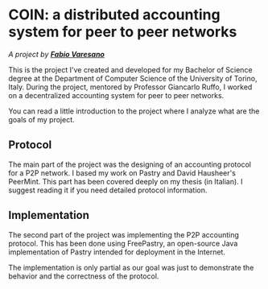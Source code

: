 COIN: a distributed accounting system for peer to peer networks
===============================================================

_A project by [**Fabio Varesano**](http://www.varesano.net/contents/projects/coin%20distributed%20accounting%20system%20peer%20peer%20networks)_

This is the project I've created and developed for my Bachelor of Science degree at the Department of Computer Science of the University of Torino, Italy. During the project, mentored by Professor Giancarlo Ruffo, I worked on a decentralized accounting system for peer to peer networks.

You can read a little introduction to the project where I analyze what are the goals of my project.

Protocol
--------

The main part of the project was the designing of an accounting protocol for a P2P network. I based my work on Pastry and David Hausheer's PeerMint. This part has been covered deeply on my thesis (in Italian). I suggest reading it if you need detailed protocol information.

Implementation
--------------

The second part of the project was implementing the P2P accounting protocol. This has been done using FreePastry, an open-source Java implementation of Pastry intended for deployment in the Internet.

The implementation is only partial as our goal was just to demonstrate the behavior and the correctness of the protocol.
